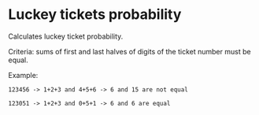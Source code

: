 # Luckey tickets probability 

Calculates luckey ticket probability. 

Criteria: sums of first and last halves of digits of the ticket number must be equal.

Example:
	
	123456 -> 1+2+3 and 4+5+6 -> 6 and 15 are not equal
	
	123051 -> 1+2+3 and 0+5+1 -> 6 and 6 are equal
	 
